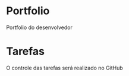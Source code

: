 # Portfolio
 Portfolio do desenvolvedor

 # Tarefas
 O controle das tarefas será realizado no GitHub

